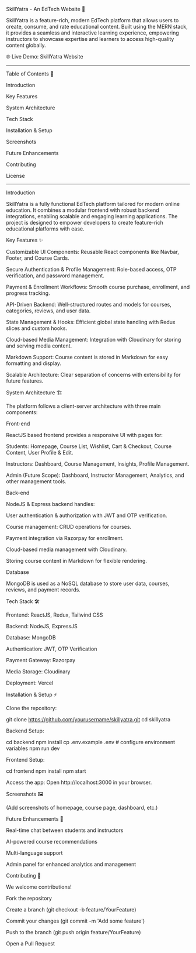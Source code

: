 SkillYatra - An EdTech Website 🚀

SkillYatra is a feature-rich, modern EdTech platform that allows users to create, consume, and rate educational content. Built using the MERN stack, it provides a seamless and interactive learning experience, empowering instructors to showcase expertise and learners to access high-quality content globally.

🌐 Live Demo: SkillYatra Website

---

Table of Contents 📖

Introduction

Key Features

System Architecture

Tech Stack

Installation & Setup

Screenshots

Future Enhancements

Contributing

License

---

Introduction

SkillYatra is a fully functional EdTech platform tailored for modern online education. It combines a modular frontend with robust backend integrations, enabling scalable and engaging learning applications. The project is designed to empower developers to create feature-rich educational platforms with ease.

Key Features ✨

Customizable UI Components: Reusable React components like Navbar, Footer, and Course Cards.

Secure Authentication & Profile Management: Role-based access, OTP verification, and password management.

Payment & Enrollment Workflows: Smooth course purchase, enrollment, and progress tracking.

API-Driven Backend: Well-structured routes and models for courses, categories, reviews, and user data.

State Management & Hooks: Efficient global state handling with Redux slices and custom hooks.

Cloud-based Media Management: Integration with Cloudinary for storing and serving media content.

Markdown Support: Course content is stored in Markdown for easy formatting and display.

Scalable Architecture: Clear separation of concerns with extensibility for future features.

System Architecture 🏗️

The platform follows a client-server architecture with three main components:

Front-end

ReactJS based frontend provides a responsive UI with pages for:

Students: Homepage, Course List, Wishlist, Cart & Checkout, Course Content, User Profile & Edit.

Instructors: Dashboard, Course Management, Insights, Profile Management.

Admin (Future Scope): Dashboard, Instructor Management, Analytics, and other management tools.

Back-end

NodeJS & Express backend handles:

User authentication & authorization with JWT and OTP verification.

Course management: CRUD operations for courses.

Payment integration via Razorpay for enrollment.

Cloud-based media management with Cloudinary.

Storing course content in Markdown for flexible rendering.

Database

MongoDB is used as a NoSQL database to store user data, courses, reviews, and payment records.

Tech Stack 🛠️

Frontend: ReactJS, Redux, Tailwind CSS

Backend: NodeJS, ExpressJS

Database: MongoDB

Authentication: JWT, OTP Verification

Payment Gateway: Razorpay

Media Storage: Cloudinary

Deployment: Vercel

Installation & Setup ⚡

Clone the repository:

git clone https://github.com/yourusername/skillyatra.git
cd skillyatra


Backend Setup:

cd backend
npm install
cp .env.example .env  # configure environment variables
npm run dev


Frontend Setup:

cd frontend
npm install
npm start


Access the app:
Open http://localhost:3000
 in your browser.

Screenshots 🖼️

(Add screenshots of homepage, course page, dashboard, etc.)

Future Enhancements 🚀

Real-time chat between students and instructors

AI-powered course recommendations

Multi-language support

Admin panel for enhanced analytics and management

Contributing 🤝

We welcome contributions!

Fork the repository

Create a branch (git checkout -b feature/YourFeature)

Commit your changes (git commit -m 'Add some feature')

Push to the branch (git push origin feature/YourFeature)

Open a Pull Request
